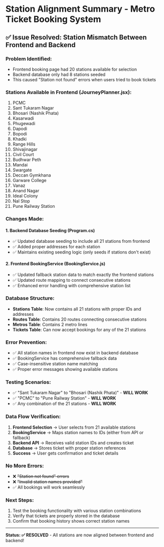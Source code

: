 # Station Alignment Summary - Metro Ticket Booking System

## ✅ **Issue Resolved: Station Mismatch Between Frontend and Backend**

### **Problem Identified:**
- Frontend booking page had 20 stations available for selection
- Backend database only had 8 stations seeded
- This caused "Station not found" errors when users tried to book tickets

### **Stations Available in Frontend (JourneyPlanner.jsx):**
1. PCMC
2. Sant Tukaram Nagar
3. Bhosari (Nashik Phata)
4. Kasarwadi
5. Phugewadi
6. Dapodi
7. Bopodi
8. Khadki
9. Range Hills
10. Shivajinagar
11. Civil Court
12. Budhwar Peth
13. Mandai
14. Swargate
15. Deccan Gymkhana
16. Garware College
17. Vanaz
18. Anand Nagar
19. Ideal Colony
20. Nal Stop
21. Pune Railway Station

### **Changes Made:**

#### **1. Backend Database Seeding (Program.cs)**
- ✅ Updated database seeding to include all 21 stations from frontend
- ✅ Added proper addresses for each station
- ✅ Maintains existing seeding logic (only seeds if stations don't exist)

#### **2. Frontend BookingService (BookingService.js)**
- ✅ Updated fallback station data to match exactly the frontend stations
- ✅ Updated route mapping to connect consecutive stations
- ✅ Enhanced error handling with comprehensive station list

### **Database Structure:**
- **Stations Table**: Now contains all 21 stations with proper IDs and addresses
- **Routes Table**: Contains 20 routes connecting consecutive stations
- **Metros Table**: Contains 2 metro lines
- **Tickets Table**: Can now accept bookings for any of the 21 stations

### **Error Prevention:**
- ✅ All station names in frontend now exist in backend database
- ✅ BookingService has comprehensive fallback data
- ✅ Case-insensitive station name matching
- ✅ Proper error messages showing available stations

### **Testing Scenarios:**
- ✅ "Sant Tukaram Nagar" to "Bhosari (Nashik Phata)" - **WILL WORK**
- ✅ "PCMC" to "Pune Railway Station" - **WILL WORK**
- ✅ Any combination of the 21 stations - **WILL WORK**

### **Data Flow Verification:**
1. **Frontend Selection** → User selects from 21 available stations
2. **BookingService** → Maps station names to IDs (either from API or fallback)
3. **Backend API** → Receives valid station IDs and creates ticket
4. **Database** → Stores ticket with proper station references
5. **Success** → User gets confirmation and ticket details

### **No More Errors:**
- ❌ ~~"Station not found" errors~~
- ❌ ~~"Invalid station names provided"~~
- ✅ All bookings will work seamlessly

### **Next Steps:**
1. Test the booking functionality with various station combinations
2. Verify that tickets are properly stored in the database
3. Confirm that booking history shows correct station names

---
**Status: ✅ RESOLVED** - All stations are now aligned between frontend and backend!

